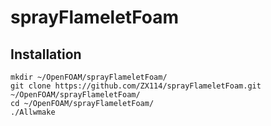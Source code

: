 # sprayFlameletFoam

## Installation

    mkdir ~/OpenFOAM/sprayFlameletFoam/
    git clone https://github.com/ZX114/sprayFlameletFoam.git ~/OpenFOAM/sprayFlameletFoam/
    cd ~/OpenFOAM/sprayFlameletFoam/
    ./Allwmake

